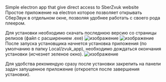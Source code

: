 Simple electron app that give direct access to SberZvuk website </br>
Простое приложение на electron которое позволяет открывать СберЗвук в отдельном окне,
позволяя удобнее работать с своего рода плеером.

Для установки необходимо скачать последнюю версию со страницы релизов (файл с расширением .exe)
![изображение](https://github.com/user-attachments/assets/f12f432f-aea3-4b8e-b754-76da3c96328e)
![изображение](https://github.com/user-attachments/assets/8c645857-b589-4335-970e-125092a8b6cf)
После запуска установщика начнется установка приложения (по умолчанию в папку Local/zvuk_app), 
необходимо дождаться окончания установки (исчезнет зеленое окно).
![изображение](https://github.com/user-attachments/assets/ddca76b2-c633-4e4a-ad56-5a003009b5ea)

Для удобства рекомендую сразу после установки закрепить на панели задач запущенное приложение (откроется после завершения установки).
